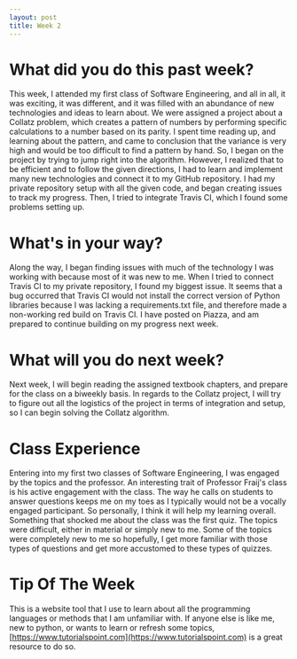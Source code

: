 ```yaml
---
layout: post
title: Week 2
---
```

# What did you do this past week?

This week, I attended my first class of Software Engineering, and all in all, it was exciting, it was different, and it was filled with an abundance of new technologies and ideas to learn about. We were assigned a project about a Collatz problem, which creates a pattern of numbers by performing specific calculations to a number based on its parity. I spent time reading up, and learning about the pattern, and came to conclusion that the variance is very high and would be too difficult to find a pattern by hand. So, I began on the project by trying to jump right into the algorithm. However, I realized that to be efficient and to follow the given directions, I had to learn and implement many new technologies and connect it to my GitHub repository. I had my private repository setup with all the given code, and began creating issues to track my progress. Then, I tried to integrate Travis CI, which I found some problems setting up.

# What's in your way?

Along the way, I began finding issues with much of the technology I was working with because most of it was new to me. When I tried to connect Travis CI to my private repository, I found my biggest issue. It seems that a bug occurred that Travis CI would not install the correct version of Python libraries because I was lacking a requirements.txt file, and therefore made a non-working red build on Travis CI. I have posted on Piazza, and am prepared to continue building on my progress next week.

# What will you do next week?

Next week, I will begin reading the assigned textbook chapters, and prepare for the class on a biweekly basis. In regards to the Collatz project, I will try to figure out all the logistics of the project in terms of integration and setup, so I can begin solving the Collatz algorithm.

# Class Experience

Entering into my first two classes of Software Engineering, I was engaged by the topics and the professor. An interesting trait of Professor Fraij's class is his active engagement with the class. The way he calls on students to answer questions keeps me on my toes as I typically would not be a vocally engaged participant. So personally, I think it will help my learning overall. Something that shocked me about the class was the first quiz. The topics were difficult, either in material or simply new to me. Some of the topics were completely new to me so hopefully, I get more familiar with those types of questions and get more accustomed to these types of quizzes.

# Tip Of The Week
This is a website tool that I use to learn about all the programming languages or methods that I am unfamiliar with. If anyone else is like me, new to python, or wants to learn or refresh some topics, [https://www.tutorialspoint.com](https://www.tutorialspoint.com) is a great resource to do so.
